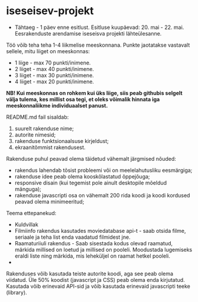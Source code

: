 # iseseisev-projekt

* Tähtaeg - 1 päev enne esitlust. Esitluse kuupäevad: 20. mai - 22. mai.
Eesrakenduste arendamise iseseisva projekti lähteülesanne. 

Töö võib teha teha 1-4 liikmelise meeskonnana. Punkte jaotatakse vastavalt sellele, mitu liiget on meeskonnas:
* 1 liige - max 70 punkti/inimene.
* 2 liiget - max 40 punkti/inimene.
* 3 liiget - max 30 punkti/inimene.
* 4 liiget - max 20 punkti/inimene.

**NB! Kui meeskonnas on rohkem kui üks liige, siis peab githubis selgelt välja tulema, kes millist osa tegi, et oleks võimalik hinnata iga meeskonnaliikme individuaalset panust.**

README.md fail sisaldab:
1. suurelt rakenduse nime;
1. autorite nimesid;
1. rakenduse funktsionaalsuse kirjeldust;
1. ekraanitõmmist rakendusest.

Rakenduse puhul peavad olema täidetud vähemalt järgmised nõuded:
  * rakendus lahendab tõsist probleemi või on meelelahutusliku eesmärgiga; 
  * rakenduse idee peab olema kooskõlastatud õppejõuga;
  * responsive disain (kui tegemist pole ainult desktopile mõeldud mänguga);
  * rakenduse javascripti osa on vähemalt 200 rida koodi ja koodi kordused peavad olema minimeeritud;
  
Teema ettepanekud:
 * Kuldvillak
 * Filmiinfo rakendus kasutades moviedatabase api-t - saab otsida filme, seriaale ja teha list enda vaadatud filmidest jne. 
 * Raamaturiiuli rakendus - Saab sisestada kodus olevad raamatud, märkida millised on loetud ja millised on pooleli. Moodustada lugemiseks eraldi liste ning märkida, mis leheküljel on raamat hetkel pooleli.
 * 

Rakenduses võib kasutada teiste autorite koodi, aga see peab olema viidatud. Üle 50% koodist (javascript ja CSS) peab olema enda kirjutatud. Kasutada võib erinevaid API-sid ja võib kasutada erinevaid javascripti teeke (library). 
